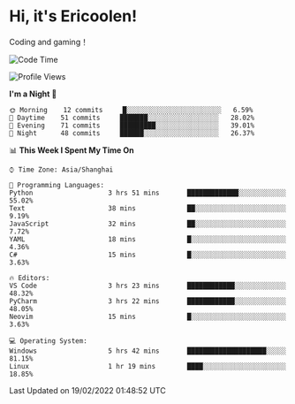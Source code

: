 # Hi, it's Ericoolen!
Coding and gaming！

<!--START_SECTION:waka-->
![Code Time](http://img.shields.io/badge/Code%20Time-182%20hrs%207%20mins-blue)

![Profile Views](http://img.shields.io/badge/Profile%20Views-2-blue)

**I'm a Night 🦉** 

```text
🌞 Morning    12 commits     █░░░░░░░░░░░░░░░░░░░░░░░░   6.59% 
🌆 Daytime    51 commits     ███████░░░░░░░░░░░░░░░░░░   28.02% 
🌃 Evening    71 commits     █████████░░░░░░░░░░░░░░░░   39.01% 
🌙 Night      48 commits     ██████░░░░░░░░░░░░░░░░░░░   26.37%

```


📊 **This Week I Spent My Time On** 

```text
⌚︎ Time Zone: Asia/Shanghai

💬 Programming Languages: 
Python                   3 hrs 51 mins       █████████████░░░░░░░░░░░░   55.02% 
Text                     38 mins             ██░░░░░░░░░░░░░░░░░░░░░░░   9.19% 
JavaScript               32 mins             ██░░░░░░░░░░░░░░░░░░░░░░░   7.72% 
YAML                     18 mins             █░░░░░░░░░░░░░░░░░░░░░░░░   4.36% 
C#                       15 mins             █░░░░░░░░░░░░░░░░░░░░░░░░   3.63%

🔥 Editors: 
VS Code                  3 hrs 23 mins       ████████████░░░░░░░░░░░░░   48.32% 
PyCharm                  3 hrs 22 mins       ████████████░░░░░░░░░░░░░   48.05% 
Neovim                   15 mins             █░░░░░░░░░░░░░░░░░░░░░░░░   3.63%

💻 Operating System: 
Windows                  5 hrs 42 mins       ████████████████████░░░░░   81.15% 
Linux                    1 hr 19 mins        ████░░░░░░░░░░░░░░░░░░░░░   18.85%

```


 Last Updated on 19/02/2022 01:48:52 UTC
<!--END_SECTION:waka-->

